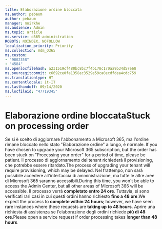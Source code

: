 ```yaml
---
title: Elaborazione ordine bloccata
ms.author: pebaum
author: pebaum
manager: mnirkhe
ms.audience: Admin
ms.topic: article
ms.service: o365-administration
ROBOTS: NOINDEX, NOFOLLOW
localization_priority: Priority
ms.collection: Adm_O365
ms.custom:
- "9002358"
- "4584"
ms.openlocfilehash: a231519cf480bc8bc7f4b178c170aa9b34d57e68
ms.sourcegitcommit: c6692ce0fa1358ec3529e59ca0ecdfdea4cdc759
ms.translationtype: HT
ms.contentlocale: it-IT
ms.lasthandoff: 09/14/2020
ms.locfileid: "47719345"
---
```

# <a name="stuck-on-processing-order"></a><span data-ttu-id="d82cd-102">Elaborazione ordine bloccata</span><span class="sxs-lookup"><span data-stu-id="d82cd-102">Stuck on processing order</span></span>

<span data-ttu-id="d82cd-103">Se si è scelto di aggiornare l'abbonamento a Microsoft 365, ma l'ordine rimane bloccato nello stato "Elaborazione ordine" a lungo, è normale. </span><span class="sxs-lookup"><span data-stu-id="d82cd-103">If you have chosen to upgrade your Microsoft 365 subscription, but the order has been stuck on "Processing your order" for a period of time, please be patient.</span></span> <span data-ttu-id="d82cd-104">Il processo di aggiornamento del tenant richiederà il provisioning, che potrebbe essere ritardato.</span><span class="sxs-lookup"><span data-stu-id="d82cd-104">The process of upgrading your tenant will require provisioning, which may be delayed.</span></span> <span data-ttu-id="d82cd-105">Nel frattempo, non sarà possibile accedere all'interfaccia di amministrazione, ma tutte le altre aree di Microsoft 365 saranno accessibili.</span><span class="sxs-lookup"><span data-stu-id="d82cd-105">During this time, you won't be able to access the Admin Center, but all other areas of Microsoft 365 will be accessible.</span></span> <span data-ttu-id="d82cd-106">Il processo verrà **completato entro 24 ore**. Tuttavia, si sono verificati rari casi in cui questi ordini hanno richiesto **fino a 48 ore**.</span><span class="sxs-lookup"><span data-stu-id="d82cd-106">We expect the process to **complete within 24 hours**; however, we have seen rare instances where these requests are **taking up to 48 hours**.</span></span> <span data-ttu-id="d82cd-107">Aprire una richiesta di assistenza se l'elaborazione degli ordini richiede **più di 48 ore**.</span><span class="sxs-lookup"><span data-stu-id="d82cd-107">Please open a service request if order processing takes **longer than 48 hours**.</span></span>
